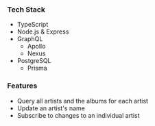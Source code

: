 ### Tech Stack

- TypeScript
- Node.js & Express
- GraphQL
  - Apollo
  - Nexus
- PostgreSQL
  - Prisma


### Features

- Query all artists and the albums for each artist
- Update an artist's name
- Subscribe to changes to an individual artist
